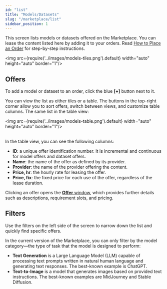 ```yaml
---
id: "list"
title: "Models/Datasets"
slug: "/marketplace/list"
sidebar_position: 1
---
```


This screen lists models or datasets offered on the Marketplace. You can lease the content listed here by adding it to your orders. Read [How to Place an Order](/marketplace/guides/place-order) for step-by-step instructions.

<img src={require('../images/models-tiles.png').default} width="auto" height="auto" border="1"/>
<br/>

## Offers

To add a model or dataset to an order, click the blue **[+]** button next to it.

You can view the list as either tiles or a table. The buttons in the top-right corner allow you to sort offers, switch between views, and customize table columns. The same list in the table view:

<img src={require('../images/models-table.png').default} width="auto" height="auto" border="1"/>
<br/>
<br/>

In the table view, you can see the following columns:

- **ID**: a unique offer identification number. It is incremental and continuous for model offers and dataset offers.
- **Name**: the name of the offer as defined by its provider.
- **Provider**: the name of the provider offering the content.
- **Price, hr**: the hourly rate for leasing the offer.
- **Price, fix**: the fixed price for each use of the offer, regardless of the lease duration.

Clicking an offer opens the [**Offer** window](/marketplace/marketplace/offer), which provides further details such as descriptions, requirement slots, and pricing.

## Filters

Use the filters on the left side of the screen to narrow down the list and quickly find specific offers.

In the current version of the Marketplace, you can only filter by the model category—the type of task that the model is designed to perform:

- **Text Generation** is a Large Language Model (LLM) capable of processing text prompts written in natural human language and generating text responses. The best-known example is ChatGPT.
- **Text-to-Image** is a model that generates images based on provided text instructions. The best-known examples are MidJourney and Stable Diffusion.